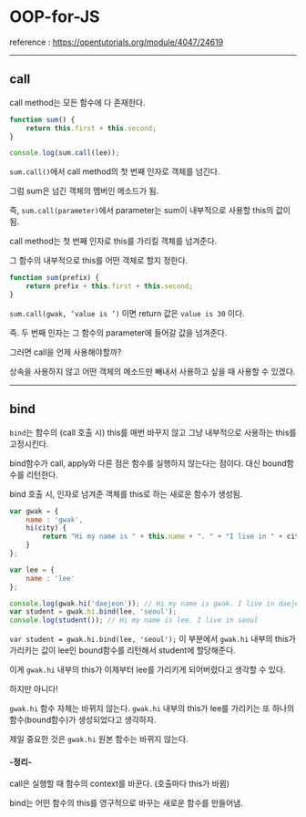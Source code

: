 # OOP-for-JS
reference : https://opentutorials.org/module/4047/24619
* * *

## call

call method는 모든 함수에 다 존재한다.

```JavaScript
function sum() {
    return this.first + this.second;
}

console.log(sum.call(lee));
```

`sum.call()`에서 call method의 첫 번째 인자로 객체를 넘긴다.

그럼 sum은 넘긴 객체의 멤버인 메소드가 됨.

즉, `sum.call(parameter)`에서 parameter는 sum이 내부적으로 사용할 this의 값이 됨.

call method는 첫 번째 인자로 this를 가리킬 객체를 넘겨준다. 

그 함수의 내부적으로 this를 어떤 객체로 할지 정한다. 


```JavaScript
function sum(prefix) {
	return prefix + this.first + this.second;
}
```
`sum.call(gwak, ‘value is ’)` 이면 return 값은 `value is 30` 이다.

즉. 두 번째 인자는 그 함수의 parameter에 들어갈 값을 넘겨준다.

그러면 call을 언제 사용해야할까?

상속을 사용하지 않고 어떤 객체의 메소드만 빼내서 사용하고 싶을 때 사용할 수 있겠다.

* * *

## bind

`bind`는 함수의 (call 호출 시) this를 매번 바꾸지 않고 
그냥 내부적으로 사용하는 this를 고정시킨다.

bind함수가 call, apply와 다른 점은 함수를 실행하지 않는다는 점이다. 대신 bound함수를 리턴한다.

bind 호출 시, 인자로 넘겨준 객체를 this로 하는 새로운 함수가 생성됨.

```JavaScript
var gwak = {
    name : 'gwak',
    hi(city) {
        return "Hi my name is " + this.name + ". " + "I live in " + city; 
    }
};

var lee = {
    name : 'lee'
};

console.log(gwak.hi('daejeon')); // Hi my name is gwak. I live in daejeon
var student = gwak.hi.bind(lee, 'seoul'); 
console.log(student()); // Hi my name is lee. I live in seoul
```
`var student = gwak.hi.bind(lee, 'seoul');` 이 부분에서 `gwak.hi` 내부의 this가 가리키는 값이 lee인 bound함수를 리턴해서 student에 할당해준다. 

이게 `gwak.hi` 내부의 this가 이제부터 lee를 가리키게 되어버렸다고 생각할 수 있다.

하지만 아니다!

`gwak.hi` 함수 자체는 바뀌지 않는다. `gwak.hi` 내부의 this가 lee를 가리키는 또 하나의 함수(bound함수)가 생성되었다고 생각하자.

제일 중요한 것은 `gwak.hi` 원본 함수는 바뀌지 않는다.


#### -정리-
call은 실행할 때 함수의 context를 바꾼다. (호출마다 this가 바뀜)

bind는 어떤 함수의 this를 영구적으로 바꾸는 새로운 함수를 만들어냄.





